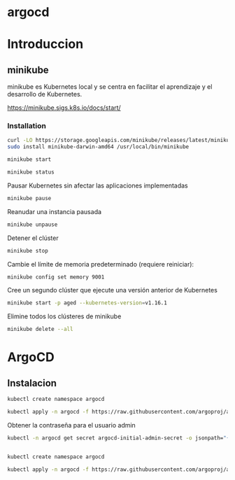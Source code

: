 # argocd


# Introduccion

## minikube

minikube es Kubernetes local y se centra en facilitar el aprendizaje y el desarrollo de Kubernetes.

https://minikube.sigs.k8s.io/docs/start/


### Installation

```bash
curl -LO https://storage.googleapis.com/minikube/releases/latest/minikube-darwin-amd64
sudo install minikube-darwin-amd64 /usr/local/bin/minikube
```

```bash
minikube start
```

```bash
minikube status
```

Pausar Kubernetes sin afectar las aplicaciones implementadas
```bash
minikube pause
```

Reanudar una instancia pausada
```bash
minikube unpause
```

Detener el clúster
```bash
minikube stop
```

Cambie el límite de memoria predeterminado (requiere reiniciar):

```bash
minikube config set memory 9001
```

Cree un segundo clúster que ejecute una versión anterior de Kubernetes
```bash
minikube start -p aged --kubernetes-version=v1.16.1
```

Elimine todos los clústeres de minikube
```bash
minikube delete --all
```

# ArgoCD 

## Instalacion

```bash
kubectl create namespace argocd
```

```bash
kubectl apply -n argocd -f https://raw.githubusercontent.com/argoproj/argo-cd/stable/manifests/install.yaml
```

Obtener la contraseña para el usuario admin
```bash
kubectl -n argocd get secret argocd-initial-admin-secret -o jsonpath="{.data.password}" | base64 -d; echo
```

```bash

kubectl create namespace argocd
```

```bash
kubectl apply -n argocd -f https://raw.githubusercontent.com/argoproj/argo-cd/stable/manifests/install.yaml
```
